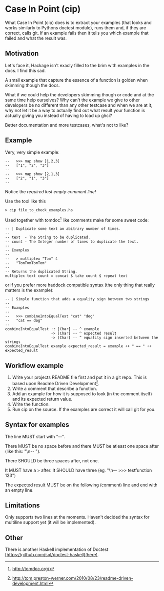 Case In Point (cip)
===================

What Case In Point (cip) does is to extract your examples (that looks and works similarly to Pythons
doctest module), runs them and, if they are correct, calls git. If an example fails then it tells you which 
example that failed and what the result was.


Motivation
----------
Let's face it, Hackage isn't exacly filled to the brim with examples in
the docs. I find this sad. 

A small example that capture the essence of a function is golden when
skimming though the docs. 

What if we could help the developers skimming though or code and at the
same time help ourselves? Why can't the example we give to other developers be no different than 
any other testcase and when we are at it, why not let it be a 
way to actually find out what result your function is actually giving
you instead of having to load up ghci?

Better documentation and more testcases, what's not to like?

Example
-------
Very, very simple example:

    --   >>> map show [1,2,3]
    --   ["1", "2", "3"]
    --
    --   >>> map show [2,1,3]
    --   ["2", "1", "3"]
    --

Notice the *required last empty comment line!*

Use the tool like this

    > cip file_to_check_examples.hs

Used together with tomdoc[^2] like comments make for some sweet code:

    -- | Duplicate some text an abitrary number of times.
    --
    -- text  - The String to be duplicated.
    -- count - The Integer number of times to duplicate the text.
    --
    -- Examples
    --
    --   > multiplex "Tom" 4
    --   "TomTomTomTom"
    --
    -- Returns the duplicated String.
    multiplex text count = concat $ take count $ repeat text

or if you prefer more haddock compatible syntax (the only thing that
really matters is the example):

    -- | Simple function that adds a equality sign between two strings
    --
    -- Examples
    --
    --   >>> combineIntoEqualTest "cat" "dog" 
    --   "cat == dog"
    --
    combineIntoEqualTest :: [Char] -- ^ example
                         -> [Char] -- ^ expected result
                         -> [Char] -- ^ equality sign inserted between the strings
    combineIntoEqualTest example expected_result = example ++ " == " ++ expected_result



Workflow example
-----------------

1. Write your projects README file first and put it in a git repo. This is based upon 
   Readme Driven Development[^1].
2. Write a comment that describe a function.
3. Add an example for how it is supposed to look (in the comment
   itself) and its expected return value.
4. Write the function.
5. Run cip on the source. If the examples are correct it will call git
   for you.


Syntax for examples
-------------------

The line MUST start with "--".

There MUST be no space before and there MUST be atleast one space after
(like this: "\n-- ").

There SHOULD be three spaces after, not one.

It MUST have a > after. It SHOULD have three 
(eg. "\n--   >>> testfunction 123")

The expected result MUST be on the following (comment) line and end with an empty
line.


Limitations
------------
Only supports two lines at the moments. Haven't decided the syntax for 
multiline support yet (it will be implemented).


Other
-----
There is another Haskell implementation of Doctest [https://github.com/sol/doctest-haskell](here).


[^1]: http://tom.preston-werner.com/2010/08/23/readme-driven-development.html
[^2]: http://tomdoc.org/

